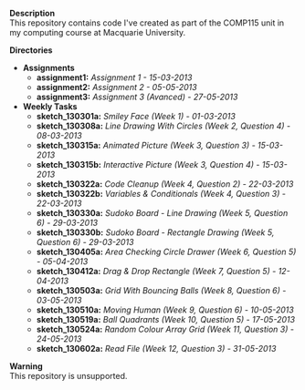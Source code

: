 **Description**  
This repository contains code I've created as part of the COMP115 unit in my computing course at Macquarie University.

**Directories**  

- **Assignments**
  - **assignment1:** *Assignment 1 - 15-03-2013*
  - **assignment2:** *Assignment 2 - 05-05-2013*
  - **assignment3:** *Assignment 3 (Avanced) - 27-05-2013*
- **Weekly Tasks**
  - **sketch_130301a:** *Smiley Face (Week 1) - 01-03-2013*
  - **sketch_130308a:** *Line Drawing With Circles (Week 2, Question 4) - 08-03-2013*
  - **sketch_130315a:** *Animated Picture (Week 3, Question 3) - 15-03-2013*
  - **sketch_130315b:** *Interactive Picture (Week 3, Question 4) - 15-03-2013*
  - **sketch_130322a:** *Code Cleanup (Week 4, Question 2) - 22-03-2013*
  - **sketch_130322b:** *Variables & Conditionals (Week 4, Question 3) - 22-03-2013*
  - **sketch_130330a:** *Sudoko Board - Line Drawing (Week 5, Question 6) - 29-03-2013*
  - **sketch_130330b:** *Sudoko Board - Rectangle Drawing (Week 5, Question 6) - 29-03-2013*
  - **sketch_130405a:** *Area Checking Circle Drawer (Week 6, Question 5) - 05-04-2013*
  - **sketch_130412a:** *Drag & Drop Rectangle (Week 7, Question 5) - 12-04-2013*
  - **sketch_130503a:** *Grid With Bouncing Balls (Week 8, Question 6) - 03-05-2013*
  - **sketch_130510a:** *Moving Human (Week 9, Question 6) - 10-05-2013*
  - **sketch_130519a:** *Ball Quadrants (Week 10, Question 5) - 17-05-2013*
  - **sketch_130524a:** *Random Colour Array Grid (Week 11, Question 3) - 24-05-2013*
  - **sketch_130602a:** *Read File (Week 12, Question 3) - 31-05-2013*

**Warning**  
This repository is unsupported.

